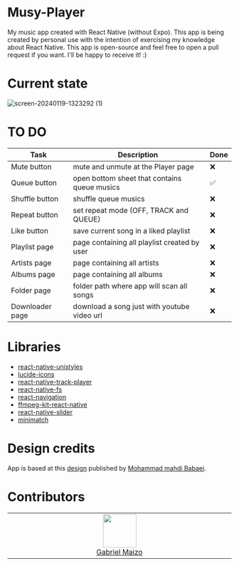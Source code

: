 # Musy-Player
My music app created with React Native (without Expo). This app is being created by personal use with the intention of exercising my knowledge about React Native. This app is open-source and feel free to open a pull request if you want. I'll be happy to receive it! :)

# Current state
![screen-20240119-1323292 (1)](https://github.com/Vinnih-1/Musy-Player/assets/59892753/590803ec-7698-4ca5-812e-3a3a9eff7d2d)

# TO DO

| Task          | Description                                   | Done |
|---------------|-----------------------------------------------|------|
| Mute button     | mute and unmute at the Player page          |  ❌  |
| Queue button    | open bottom sheet that contains queue musics|  ✅  |
| Shuffle button  | shuffle queue musics                        |  ❌  |
| Repeat button   | set repeat mode (OFF, TRACK and QUEUE)      |  ❌  |
| Like button     | save current song in a liked playlist       |  ❌  |
| Playlist page   | page containing all playlist created by user|  ❌  |
| Artists page    | page containing all artists                 |  ❌  |
| Albums page     | page containing all albums                  |  ❌  |
| Folder page     | folder path where app will scan all songs   |  ❌  |
| Downloader page | download a song just with youtube video url |  ❌  |

# Libraries

- [react-native-unistyles](https://github.com/jpudysz/react-native-unistyles)
- [lucide-icons](https://lucide.dev/guide/installation)
- [react-native-track-player](https://github.com/doublesymmetry/react-native-track-player)
- [react-native-fs](https://github.com/itinance/react-native-fs)
- [react-navigation](https://github.com/react-navigation/react-navigation)
- [ffmpeg-kit-react-native](https://github.com/arthenica/ffmpeg-kit)
- [react-native-slider](https://github.com/callstack/react-native-slider)
- [minimatch](https://github.com/isaacs/minimatch)

# Design credits

App is based at this [design](https://www.figma.com/community/file/1217535322790191292) published by [Mohammad mahdi Babaei](https://www.figma.com/@mohammadteow).

# Contributors

<table><tbody><tr>
	<td align="center" valign="top" width="11%">
	<a href="https://github.com/Undead34">
		<img src="https://github.com/Undead34.png?s=75" width="75" height="75"><br />
		Gabriel Maizo
	</a>
</td></tr></tbody></table>
